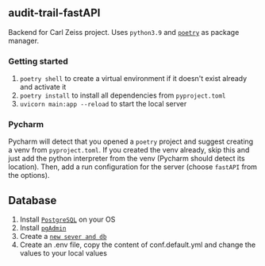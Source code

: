 ## audit-trail-fastAPI
Backend for Carl Zeiss project. Uses `python3.9` and [`poetry`](https://python-poetry.org/) as package manager.

### Getting started
1. `poetry shell` to create a virtual environment if it doesn't exist already and activate it
2. `poetry install` to install all dependencies from `pyproject.toml`
3. `uvicorn main:app --reload` to start the local server

### Pycharm
Pycharm will detect that you opened a `poetry` project and suggest creating a venv
from `pyproject.toml`. If you created the venv already, skip this and just add
the python interpreter from the venv (Pycharm should detect its location). Then, add
a run configuration for the server (choose `fastAPI` from the options).

## Database
1. Install  [`PostgreSQL`](https://www.postgresql.org/download/) on your OS 
2. Install  [`pgAdmin`](https://www.pgadmin.org/download/)
3. Create a [`new sever and db`](https://stackoverflow.com/questions/53267642/create-new-local-server-in-pgadmin)
4. Create an .env file, copy the content of conf.default.yml and change the values to your local values